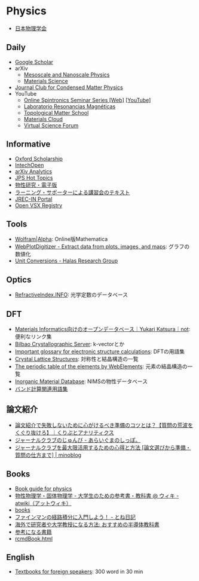 # Physics
- [日本物理学会](https://sso.jps.or.jp/openam/UI/Login)

## Daily
- [Google Scholar](https://scholar.google.com/scholar?sciupd=1&authuser=0)
- arXiv
  - [Mesoscale and Nanoscale Physics](https://arxiv.org/list/cond-mat.mes-hall/new)
  - [Materials Science](https://arxiv.org/list/cond-mat.mtrl-sci/new)
- [Journal Club for Condensed Matter Physics](https://www.condmatjclub.org/)
- YouTube
  - [Online Spintronics Seminar Series [Web]](https://www.spintalks.org/talks) [[YouTube]](https://www.youtube.com/channel/UChs8ImllSSRfc_VEUi7m2Pw/videos)
  - [Laboratorio Resonancias Magnéticas](https://www.youtube.com/channel/UCzHLX1covGwhDqIdOZx9FoA/videos)
  - [Topological Matter School](https://www.youtube.com/channel/UCXlN-CTCH5j4Kiec6YlSf9w/videos)
  - [Materials Cloud](https://www.youtube.com/c/MaterialsCloud/videos)
  - [Virtual Science Forum](https://www.youtube.com/c/VirtualScienceForum/videos)

## Informative
- [Oxford Scholarship](https://oxford.universitypressscholarship.com/)
- [IntechOpen](https://www.intechopen.com/)
- [arXiv Analytics](http://arxitics.com/)
- [JPS Hot Topics](https://jpsht.jps.jp/)
- [物性研究・電子版](http://mercury.yukawa.kyoto-u.ac.jp/~bussei.kenkyu/archives/section/02000)
- [ラーニング・サポーターによる講習会のテキスト](https://www.library.osaka-u.ac.jp/ta_lectures/)
- [JREC\-IN Portal](https://jrecin.jst.go.jp/)
- [Open VSX Registry](https://open-vsx.org/)

## Tools
- [Wolfram\|Alpha](https://www.wolframalpha.com/): Online版Mathematica
- [WebPlotDigitizer \- Extract data from plots, images, and maps](https://automeris.io/WebPlotDigitizer/): グラフの数値化
- [Unit Conversions - Halas Research Group](http://halas.rice.edu/conversions)

## Optics
- [RefractiveIndex.INFO](https://refractiveindex.info/): 光学定数のデータベース

## DFT
- [Materials Informatics向けのオープンデータベース｜Yukari Katsura｜not](https://note.com/yukarikatsura/n/nd11ed7fdca84): 便利なリンク集
- [Bilbao Crystallographic Server](https://www.cryst.ehu.es/): k-vectorとか
- [Important glossary for electronic structure calculations](http://www.bandstructure.jp/INTRO/yogo.html): DFTの用語集
- [Crystal Lattice Structures](https://www.atomic-scale-physics.de/lattice/index.html): 対称性と結晶構造の一覧
- [The periodic table of the elements by WebElements](https://www.webelements.com/): 元素の結晶構造の一覧
- [Inorganic Material Database](https://crystdb.nims.go.jp/crystdb/search-materials): NIMSの物性データベース
- [バンド計算関連用語集](http://www.bandstructure.jp/INTRO/yogo.html)

## 論文紹介
- [論文紹介で失敗しないために心がけるべき準備のコツとは？【質問の荒波をくぐり抜けろ】｜くりぷとアナリティクス](https://www.cryptocurrency-bioresearch.com/journalclub-knowhow)
- [ジャーナルクラブのじゅんび \- あらいぐまのしっぽ。](https://blog.goo.ne.jp/for-your-impression/e/4b0ed5f78042c74e3f30c65c073e0d02)
- [ジャーナルクラブを最大限活用するための心得と方法 \[論文選びから準備・質問の仕方まで\] \| minoblog](https://ocoshite.me/how-to-introduce-research-papers)

## Books
- [Book guide for physics](http://maya.phys.kyushu-u.ac.jp/~knomura/research/guide-phys/bookguide-phys.shtml.ja)
- [物性物理学・固体物理学 \- 大学生のための参考書・教科書 @ ウィキ \- atwiki（アットウィキ）](https://w.atwiki.jp/physicswiki/sp/pages/23.html)
- [books](https://as2.c.u-tokyo.ac.jp/~shmz/books.html)
- [ファインマンの経路積分に入門しよう！ \- とね日記](https://blog.goo.ne.jp/ktonegaw/e/0f47de5854daf4eb38339a73791544a8)
- [海外で研究者や大学教授になる方法: おすすめの半導体教科書](https://life-of-regret.blogspot.com/2016/02/blog-post.html)
- [参考になる書籍](https://natsuhaze.jp/rf/books.htm)
- [rcmdBook\.html](https://yoshinobu.issp.u-tokyo.ac.jp/rcmdbook.html)

## English
- [Textbooks for foreign speakers](https://onlinebooks.library.upenn.edu/webbin/book/browse?type=lcsubc&key=Textbooks%20for%20foreign%20speakers): 300 word in 30 min